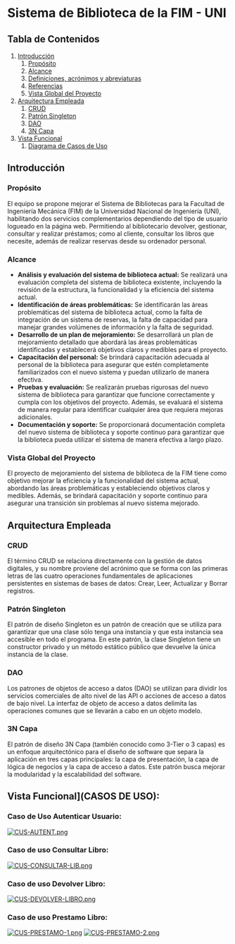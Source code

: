 # Sistema de Biblioteca de la FIM - UNI

## Tabla de Contenidos
1. [Introducción](#introducción)
   1. [Propósito](#propósito)
   2. [Alcance](#alcance)
   3. [Definiciones, acrónimos y abreviaturas](#definiciones-acrónimos-y-abreviaturas)
   4. [Referencias](#referencias)
   5. [Vista Global del Proyecto](#vista-global-del-proyecto)
2. [Arquitectura Empleada](#arquitectura-empleada)
   1. [CRUD](#crud)
   2. [Patrón Singleton](#patrón-singleton)
   3. [DAO](#dao)
   4. [3N Capa](#3n-capa)
3. [Vista Funcional](#vista-funcional)
   1. [Diagrama de Casos de Uso](#diagrama-de-casos-de-uso)


## Introducción

### Propósito
El equipo se propone mejorar el Sistema de Bibliotecas para la Facultad de Ingeniería Mecánica (FIM) de la Universidad Nacional de Ingeniería (UNI), habilitando dos servicios complementarios dependiendo del tipo de usuario logueado en la página web. Permitiendo al bibliotecario devolver, gestionar, consultar y realizar préstamos; como al cliente, consultar los libros que necesite, además de realizar reservas desde su ordenador personal.

### Alcance
- **Análisis y evaluación del sistema de biblioteca actual:** Se realizará una evaluación completa del sistema de biblioteca existente, incluyendo la revisión de la estructura, la funcionalidad y la eficiencia del sistema actual.
- **Identificación de áreas problemáticas:** Se identificarán las áreas problemáticas del sistema de biblioteca actual, como la falta de integración de un sistema de reservas, la falta de capacidad para manejar grandes volúmenes de información y la falta de seguridad.
- **Desarrollo de un plan de mejoramiento:** Se desarrollará un plan de mejoramiento detallado que abordará las áreas problemáticas identificadas y establecerá objetivos claros y medibles para el proyecto.
- **Capacitación del personal:** Se brindará capacitación adecuada al personal de la biblioteca para asegurar que estén completamente familiarizados con el nuevo sistema y puedan utilizarlo de manera efectiva.
- **Pruebas y evaluación:** Se realizarán pruebas rigurosas del nuevo sistema de biblioteca para garantizar que funcione correctamente y cumpla con los objetivos del proyecto. Además, se evaluará el sistema de manera regular para identificar cualquier área que requiera mejoras adicionales.
- **Documentación y soporte:** Se proporcionará documentación completa del nuevo sistema de biblioteca y soporte continuo para garantizar que la biblioteca pueda utilizar el sistema de manera efectiva a largo plazo.

### Vista Global del Proyecto
El proyecto de mejoramiento del sistema de biblioteca de la FIM tiene como objetivo mejorar la eficiencia y la funcionalidad del sistema actual, abordando las áreas problemáticas y estableciendo objetivos claros y medibles. Además, se brindará capacitación y soporte continuo para asegurar una transición sin problemas al nuevo sistema mejorado.

## Arquitectura Empleada

### CRUD
El término CRUD se relaciona directamente con la gestión de datos digitales, y su nombre proviene del acrónimo que se forma con las primeras letras de las cuatro operaciones fundamentales de aplicaciones persistentes en sistemas de bases de datos: Crear, Leer, Actualizar y Borrar registros.

### Patrón Singleton
El patrón de diseño Singleton es un patrón de creación que se utiliza para garantizar que una clase sólo tenga una instancia y que esta instancia sea accesible en todo el programa. En este patrón, la clase Singleton tiene un constructor privado y un método estático público que devuelve la única instancia de la clase.

### DAO
Los patrones de objetos de acceso a datos (DAO) se utilizan para dividir los servicios comerciales de alto nivel de las API o acciones de acceso a datos de bajo nivel. La interfaz de objeto de acceso a datos delimita las operaciones comunes que se llevarán a cabo en un objeto modelo.

### 3N Capa
El patrón de diseño 3N Capa (también conocido como 3-Tier o 3 capas) es un enfoque arquitectónico para el diseño de software que separa la aplicación en tres capas principales: la capa de presentación, la capa de lógica de negocios y la capa de acceso a datos. Este patrón busca mejorar la modularidad y la escalabilidad del software.

## Vista Funcional](CASOS DE USO):

### Caso de Uso Autenticar Usuario:

[![CUS-AUTENT.png](https://i.postimg.cc/BncHZNC6/CUS-AUTENT.png)](https://postimg.cc/sMxvwYqd)

### Caso de uso Consultar Libro:
[![CUS-CONSULTAR-LIB.png](https://i.postimg.cc/G29yQRn8/CUS-CONSULTAR-LIB.png)](https://postimg.cc/1nhXmLts)

### Caso de uso Devolver Libro:
[![CUS-DEVOLVER-LIBRO.png](https://i.postimg.cc/vBj62KGP/CUS-DEVOLVER-LIBRO.png)](https://postimg.cc/5YB06nYv)

### Caso de uso Prestamo Libro:
[![CUS-PRESTAMO-1.png](https://i.postimg.cc/RhHJkTFv/CUS-PRESTAMO-1.png)](https://postimg.cc/7JqL700R)
[![CUS-PRESTAMO-2.png](https://i.postimg.cc/mZtq5pY7/CUS-PRESTAMO-2.png)](https://postimg.cc/V5PDSRHN)
